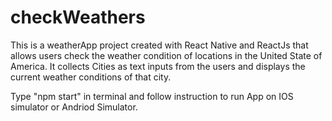 # checkWeathers
This is a weatherApp project created with React Native and ReactJs that allows users check the weather condition of locations in the United State of America. It collects Cities as text inputs from the users and displays the current weather conditions of that city. 

Type "npm start" in terminal and follow instruction to run App on IOS simulator or Andriod Simulator. 
